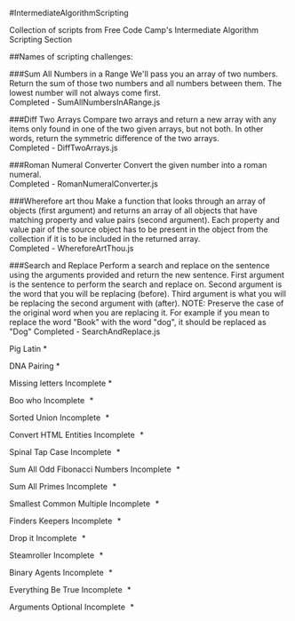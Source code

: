 #IntermediateAlgorithmScripting

Collection of scripts from Free Code Camp's Intermediate Algorithm Scripting Section

##Names of scripting challenges:

###Sum All Numbers in a Range
We'll pass you an array of two numbers. Return the sum of those two numbers and all numbers between them.
The lowest number will not always come first.  
Completed - SumAllNumbersInARange.js

###Diff Two Arrays
Compare two arrays and return a new array with any items only found in one of the two given arrays, 
but not both. In other words, return the symmetric difference of the two arrays.  
Completed - DiffTwoArrays.js

###Roman Numeral Converter
Convert the given number into a roman numeral.  
Completed - RomanNumeralConverter.js

###Wherefore art thou
Make a function that looks through an array of objects (first argument) and returns an array of 
all objects that have matching property and value pairs (second argument). Each property and value pair of 
the source object has to be present in the object from the collection if it is to be included in the returned array.  
Completed - WhereforeArtThou.js

###Search and Replace
Perform a search and replace on the sentence using the arguments provided and return the new sentence.
First argument is the sentence to perform the search and replace on.
Second argument is the word that you will be replacing (before).
Third argument is what you will be replacing the second argument with (after).
NOTE: Preserve the case of the original word when you are replacing it. For example if you mean to replace the word "Book" with the word "dog", it should be replaced as "Dog"
Completed - SearchAndReplace.js

Pig Latin *

DNA Pairing *

Missing letters Incomplete *

Boo who Incomplete   *

Sorted Union Incomplete   *

Convert HTML Entities Incomplete   *

Spinal Tap Case Incomplete   *

Sum All Odd Fibonacci Numbers Incomplete   *

Sum All Primes Incomplete   *

Smallest Common Multiple Incomplete   *

Finders Keepers Incomplete   *

Drop it Incomplete   *

Steamroller Incomplete   *

Binary Agents Incomplete   *

Everything Be True Incomplete   *

Arguments Optional Incomplete   *
